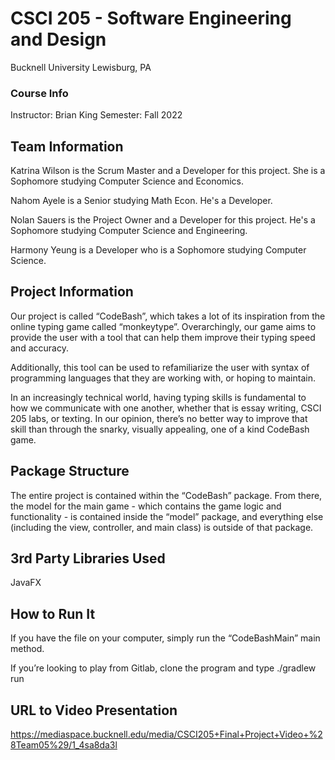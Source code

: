 # CSCI 205 - Software Engineering and Design
Bucknell University
Lewisburg, PA
### Course Info
Instructor: Brian King
Semester: Fall 2022
## Team Information
Katrina Wilson is the Scrum Master and a Developer for this project. She is a Sophomore studying Computer Science and Economics.

Nahom Ayele is a Senior studying Math Econ. He's a Developer.

Nolan Sauers is the Project Owner and a Developer for this project. He's a Sophomore studying Computer Science and Engineering.

Harmony Yeung is a Developer who is a Sophomore studying Computer Science.

## Project Information
Our project is called “CodeBash”, which takes a lot of its inspiration from the online typing game called “monkeytype”. Overarchingly, our game aims to provide the user with a tool that can help them improve their typing speed and accuracy.

Additionally, this tool can be used to refamiliarize the user with syntax of programming languages that they are working with, or hoping to maintain.

In an increasingly technical world, having typing skills is fundamental to how we communicate with one another, whether that is essay writing, CSCI 205 labs, or texting. In our opinion, there’s no better way to improve that skill than through the snarky, visually appealing, one of a kind CodeBash game.

## Package Structure

The entire project is contained within the “CodeBash” package. From there, the model for the main game - which contains the game logic and functionality - is contained inside the “model” package, and everything else (including the view, controller, and main class) is outside of that package.

## 3rd Party Libraries Used

JavaFX

## How to Run It
If you have the file on your computer, simply run the “CodeBashMain” main method.

If you’re looking to play from Gitlab, clone the program and type ./gradlew run

## URL to Video Presentation
https://mediaspace.bucknell.edu/media/CSCI205+Final+Project+Video+%28Team05%29/1_4sa8da3l
